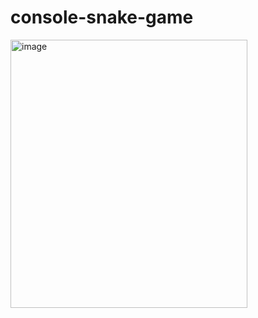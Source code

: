 # console-snake-game
<img width="379" height="429" alt="image" src="https://github.com/user-attachments/assets/22bc43e2-e5ab-44c1-bb35-9caa77c4bdb1" />
